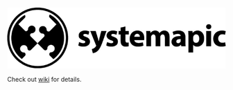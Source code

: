 ![alt tag](dist/docs/logo/Sideways/719x200/black-systemapic-logo-sideways-719x200.png)

Check out [wiki](https://github.com/noerdbiz/systemapic.js/wiki) for details.


